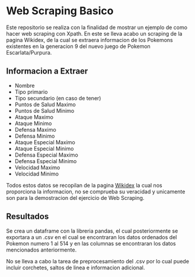 # Web Scraping Basico

Este repositorio se realiza con la finalidad de mostrar un ejemplo de como hacer web scraping con Xpath.
En este se lleva acabo un scraping de la pagina Wikidex, de la cual se extraera informacion de los Pokemons existentes en la generacion 9 del nuevo juego de Pokemon Escarlata/Purpura.

## Informacion a Extraer

* Nombre
* Tipo primario
* Tipo secundario (en caso de tener)
* Puntos de Salud Maximo
* Puntos de Salud Minimo
* Ataque Maximo
* Ataque Minimo
* Defensa Maximo
* Defensa Minimo
* Ataque Especial Maximo
* Ataque Especial Minimo
* Defensa Especial Maximo
* Defensa Especial Minimo
* Velocidad Maximo
* Velocidad Minimo

Todos estos datos se recopilan de la pagina [Wikidex](https://www.wikidex.net/wiki/Lista_de_Pok%C3%A9mon_seg%C3%BAn_la_Pok%C3%A9dex_de_Paldea) la cual nos proporciona la informacion, no se comprueba su veracidad y unicamente son para la demostracion del ejercicio de Web Scraping.

## Resultados

Se crea un dataframe con la libreria pandas, el cual posteriormente se exportara a un .csv en el cual se encontraran los datos ordenados del Pokemon numero 1 al 514 y en las columnas se encontraran los datos mencionados anteriormente.

No se lleva a cabo la tarea de preprocesamiento del .csv por lo cual puede incluir corchetes, saltos de linea e informacion adicional.
